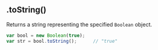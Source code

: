 ## .toString()

Returns a string representing the specified `Boolean` object.

```js
var bool = new Boolean(true);
var str = bool.toString();      // "true"
```
